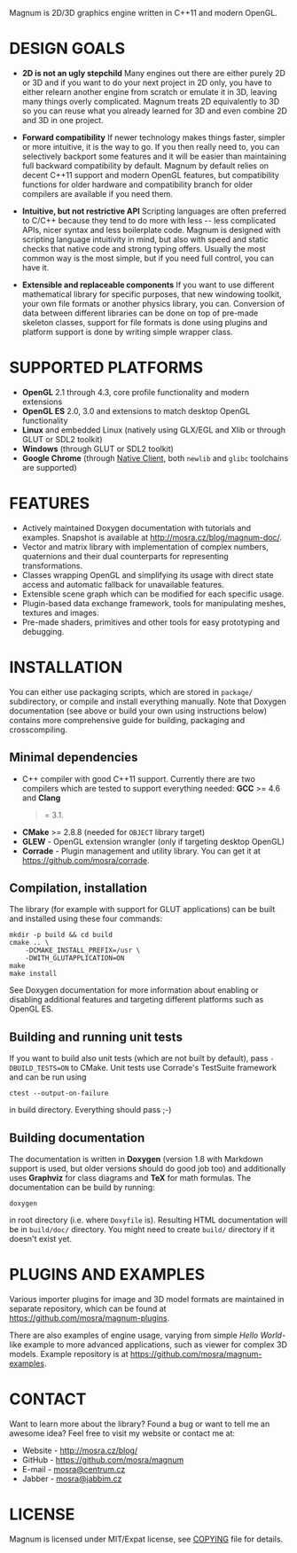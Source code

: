 Magnum is 2D/3D graphics engine written in C++11 and modern OpenGL.

DESIGN GOALS
============

*   **2D is not an ugly stepchild**
    Many engines out there are either purely 2D or 3D and if you want to do
    your next project in 2D only, you have to either relearn another engine
    from scratch or emulate it in 3D, leaving many things overly complicated.
    Magnum treats 2D equivalently to 3D so you can reuse what you already
    learned for 3D and even combine 2D and 3D in one project.

*   **Forward compatibility**
    If newer technology makes things faster, simpler or more intuitive, it is
    the way to go. If you then really need to, you can selectively backport
    some features and it will be easier than maintaining full backward
    compatibility by default. Magnum by default relies on decent C++11 support
    and modern OpenGL features, but compatibility functions for older hardware
    and compatibility branch for older compilers are available if you need
    them.

*   **Intuitive, but not restrictive API**
    Scripting languages are often preferred to C/C++ because they tend to do
    more with less -- less complicated APIs, nicer syntax and less boilerplate
    code. Magnum is designed with scripting language intuitivity in mind, but
    also with speed and static checks that native code and strong typing
    offers. Usually the most common way is the most simple, but if you need
    full control, you can have it.

*   **Extensible and replaceable components**
    If you want to use different mathematical library for specific purposes,
    that new windowing toolkit, your own file formats or another physics
    library, you can. Conversion of data between different libraries can be
    done on top of pre-made skeleton classes, support for file formats is done
    using plugins and platform support is done by writing simple wrapper class.

SUPPORTED PLATFORMS
===================

*   **OpenGL** 2.1 through 4.3, core profile functionality and modern
    extensions
*   **OpenGL ES** 2.0, 3.0 and extensions to match desktop OpenGL functionality
*   **Linux** and embedded Linux (natively using GLX/EGL and Xlib or through
    GLUT or SDL2 toolkit)
*   **Windows** (through GLUT or SDL2 toolkit)
*   **Google Chrome** (through [Native Client](https://developers.google.com/native-client/),
    both `newlib` and `glibc` toolchains are supported)

FEATURES
========

*   Actively maintained Doxygen documentation with tutorials and examples.
    Snapshot is available at http://mosra.cz/blog/magnum-doc/.
*   Vector and matrix library with implementation of complex numbers,
    quaternions and their dual counterparts for representing transformations.
*   Classes wrapping OpenGL and simplifying its usage with direct state access
    and automatic fallback for unavailable features.
*   Extensible scene graph which can be modified for each specific usage.
*   Plugin-based data exchange framework, tools for manipulating meshes,
    textures and images.
*   Pre-made shaders, primitives and other tools for easy prototyping and
    debugging.

INSTALLATION
============

You can either use packaging scripts, which are stored in `package/`
subdirectory, or compile and install everything manually. Note that Doxygen
documentation (see above or build your own using instructions below) contains
more comprehensive guide for building, packaging and crosscompiling.

Minimal dependencies
--------------------

 * C++ compiler with good C++11 support. Currently there are two compilers
   which are tested to support everything needed: **GCC** >= 4.6 and **Clang**
   >= 3.1.
 * **CMake** >= 2.8.8 (needed for `OBJECT` library target)
 * **GLEW** - OpenGL extension wrangler (only if targeting desktop OpenGL)
 * **Corrade** - Plugin management and utility library. You can get it at
   https://github.com/mosra/corrade.

Compilation, installation
-------------------------

The library (for example with support for GLUT applications) can be built and
installed using these four commands:

    mkdir -p build && cd build
    cmake .. \
        -DCMAKE_INSTALL_PREFIX=/usr \
        -DWITH_GLUTAPPLICATION=ON
    make
    make install

See Doxygen documentation for more information about enabling or disabling
additional features and targeting different platforms such as OpenGL ES.

Building and running unit tests
-------------------------------

If you want to build also unit tests (which are not built by default), pass
`-DBUILD_TESTS=ON` to CMake. Unit tests use Corrade's TestSuite framework and
can be run using

    ctest --output-on-failure

in build directory. Everything should pass ;-)

Building documentation
----------------------

The documentation is written in **Doxygen** (version 1.8 with Markdown support
is used, but older versions should do good job too) and additionally uses
**Graphviz** for class diagrams and **TeX** for math formulas. The
documentation can be build by running:

    doxygen

in root directory (i.e. where `Doxyfile` is). Resulting HTML documentation
will be in `build/doc/` directory. You might need to create `build/` directory
if it doesn't exist yet.

PLUGINS AND EXAMPLES
====================

Various importer plugins for image and 3D model formats are maintained in
separate repository, which can be found at https://github.com/mosra/magnum-plugins.

There are also examples of engine usage, varying from simple *Hello World*-like
example to more advanced applications, such as viewer for complex 3D models.
Example repository is at https://github.com/mosra/magnum-examples.

CONTACT
=======

Want to learn more about the library? Found a bug or want to tell me an
awesome idea? Feel free to visit my website or contact me at:

 * Website - http://mosra.cz/blog/
 * GitHub - https://github.com/mosra/magnum
 * E-mail - mosra@centrum.cz
 * Jabber - mosra@jabbim.cz

LICENSE
=======

Magnum is licensed under MIT/Expat license, see [COPYING](COPYING) file for
details.
